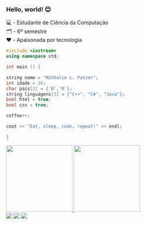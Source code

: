 ###   Hello, world! 😊

💻 - Estudante de Ciência da Computação  <br/>
🗂️ - 6º semestre  <br/>
❤️ - Apaixonada por tecnologia

```c++
#include <iostream>
using namespace std;

int main () {

string nome = "Náthalie L. Patzer";
int idade = 26;
char país[2] = {'B','R'};
string linguagens[3] = {"C++", "C#", "Java"};
bool html = true;
bool css = true;

coffee++;

cout << "Eat, sleep, code, repeat!" << endl;

}

```
<div>
<a href="https://github.com/NathaliePatzer">
<img loading="lazy" height="180em" src="https://github-readme-stats.vercel.app/api?username=NathaliePatzer&show_icons=true&theme=dracula&include_all_commits=true&count_private=true"/>
<img loading="lazy" height="180em" src="https://github-readme-stats.vercel.app/api/top-langs/?username=NathaliePatzer&layout=compact&langs_count=7&theme=dracula"/>
</div>

<div>
<a href = "mailto:nathalielaise@gmail.com"><img loading="lazy" src="https://img.shields.io/badge/Gmail-D14836?style=for-the-badge&logo=gmail&logoColor=white" target="_blank"></a>
<a href="https://instagram.com/grey.wind_/" target="_blank"><img loading="lazy" src="https://img.shields.io/badge/-Instagram-%23E4405F?style=for-the-badge&logo=instagram&logoColor=white" target="_blank"></a>
<a href="https://www.linkedin.com/in/nathaliepatzer/" target="_blank"><img loading="lazy" src="https://img.shields.io/badge/-LinkedIn-%230077B5?style=for-the-badge&logo=linkedin&logoColor=white" target="_blank"></a>   
</div>

